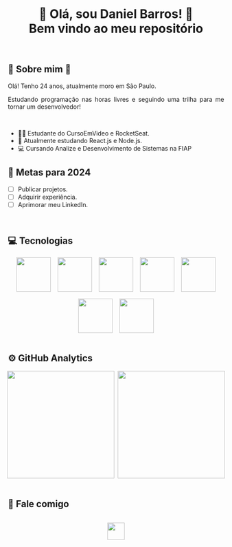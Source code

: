 <div align="center">

# 🤘 Olá, sou Daniel Barros! 🤘 <br> Bem vindo ao meu repositório

</div>

<br>

<span style="color:">

## 🤸 Sobre mim 🎸

</span>

<div id="about_me" style="text-align:justify">
Olá! Tenho 24 anos, atualmente moro em São Paulo.

Estudando programação nas horas livres e seguindo uma trilha para me tornar um desenvolvedor!
</div>

<br>

- 👨‍🎓 Estudante do CursoEmVideo e RocketSeat.
- 💾 Atualmente estudando React.js e Node.js.
- 💻 Cursando Analize e Desenvolvimento de Sistemas na FIAP

<span style="color:">

## 🎯 Metas para 2024

</span>

<div>

- [ ] Publicar projetos.
- [ ] Adquirir experiência.
- [ ] Aprimorar meu LinkedIn.

</div>

<br>

## 💻 Tecnologias

<div id="my_technologies" align="center" style="
gap:1rem;
display:flex;
flex-flow:row wrap;
align-items:center;
justify-content:center;
">

<img src="https://cdn.jsdelivr.net/gh/devicons/devicon/icons/html5/html5-original.svg" style="width:80px"/>
<img src="https://cdn.jsdelivr.net/gh/devicons/devicon/icons/css3/css3-original.svg" style="width:80px"/>
<img src="https://cdn.jsdelivr.net/gh/devicons/devicon/icons/javascript/javascript-original.svg" style="width:80px"/>
<img src="https://cdn.jsdelivr.net/gh/devicons/devicon/icons/react/react-original.svg" style="width:80px"/>
<img src="https://cdn.jsdelivr.net/gh/devicons/devicon/icons/nodejs/nodejs-original.svg" style="width:80px"/>
<img src="https://cdn.jsdelivr.net/gh/devicons/devicon/icons/typescript/typescript-original.svg" style="width:80px"/>
<img src="https://cdn.jsdelivr.net/gh/devicons/devicon/icons/mysql/mysql-original-wordmark.svg" style="width:80px"/>

</div>


<br>

## ⚙️ GitHub Analytics

<div id="analytics" align="center" style="
gap:.5rem;
display:flex;
align-items:center;
flex-flow:row nowrap;
justify-content:center;
">

<img src="https://github-readme-stats.vercel.app/api/top-langs/?username=Barros263inf&show_icons=false&theme=radical" style="height:250px"/>
<img src="https://github-readme-stats.vercel.app/api?username=Barros263inf&show_icons=true&theme=radical" style="height:250px"/>

</div>

<br>

## 💬 Fale comigo

<div id="contact" align="center" style="
gap:20px;
display:flex;
align-items:center;
flex-flow:row nowrap;
justify-content:center;
">

<a href="https://www.linkedin.com/in/daniel-barros63/" target="_blank"><img src="https://img.shields.io/badge/LinkedIn-0077B5?style=for-the-badge&logo=linkedin&logoColor=white" style="height:40px"/></a>
<!--<a href="mailto:barros263inf@gmail.com" target="_blank"><img src="https://img.shields.io/badge/Gmail-D14836?style=for-the-badge&logo=gmail&logoColor=white" style="height:40px"/></a>-->


</div>
